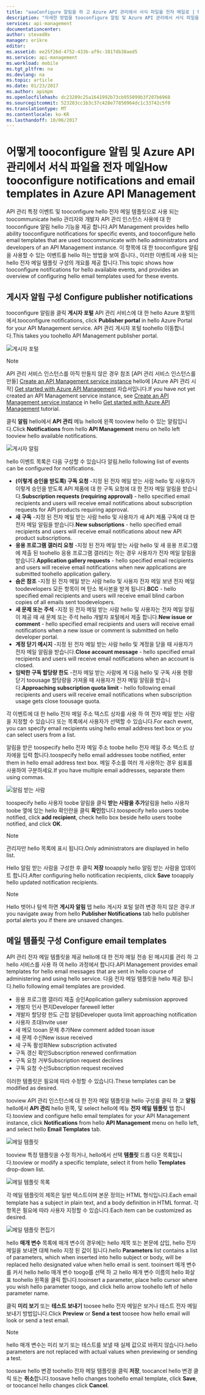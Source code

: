 ```yaml
---
title: "aaaConfigure 알림을 하 고 Azure API 관리에서 서식 파일을 전자 메일로 | Microsoft Docs"
description: "자세한 방법을 tooconfigure 알림 및 Azure API 관리에서 서식 파일을 전자 메일입니다."
services: api-management
documentationcenter: 
author: steved0x
manager: erikre
editor: 
ms.assetid: ee25f26d-4752-433b-af9c-3817db38aed5
ms.service: api-management
ms.workload: mobile
ms.tgt_pltfrm: na
ms.devlang: na
ms.topic: article
ms.date: 01/23/2017
ms.author: apimpm
ms.openlocfilehash: dc23289c25a1641992b73cb955099b3f207b6968
ms.sourcegitcommit: 523283cc1b3c37c428e77850964dc1c33742c5f0
ms.translationtype: MT
ms.contentlocale: ko-KR
ms.lasthandoff: 10/06/2017
---
```

# <a name="how-tooconfigure-notifications-and-email-templates-in-azure-api-management"></a><span data-ttu-id="53e7c-103">어떻게 tooconfigure 알림 및 Azure API 관리에서 서식 파일을 전자 메일</span><span class="sxs-lookup"><span data-stu-id="53e7c-103">How tooconfigure notifications and email templates in Azure API Management</span></span>
<span data-ttu-id="53e7c-104">API 관리 특정 이벤트 및 tooconfigure hello 전자 메일 템플릿으로 사용 되는 toocommunicate hello 관리자와 개발자 API 관리 인스턴스 사용에 대 한 tooconfigure 알림 hello 기능을 제공 합니다.</span><span class="sxs-lookup"><span data-stu-id="53e7c-104">API Management provides hello ability tooconfigure notifications for specific events, and tooconfigure hello email templates that are used toocommunicate with hello administrators and developers of an API Management instance.</span></span> <span data-ttu-id="53e7c-105">이 항목에 대 한 tooconfigure 알림을 사용할 수 있는 이벤트를 hello 하는 방법을 보여 줍니다., 이러한 이벤트에 사용 되는 hello 전자 메일 템플릿 구성의 개요를 제공 합니다.</span><span class="sxs-lookup"><span data-stu-id="53e7c-105">This topic shows how tooconfigure notifications for hello available events, and provides an overview of configuring hello email templates used for these events.</span></span>

## <span data-ttu-id="53e7c-106"><a name="publisher-notifications"> </a>게시자 알림 구성</span><span class="sxs-lookup"><span data-stu-id="53e7c-106"><a name="publisher-notifications"> </a>Configure publisher notifications</span></span>
<span data-ttu-id="53e7c-107">tooconfigure 알림을 클릭 **게시자 포털** API 관리 서비스에 대 한 hello Azure 포털의에서.</span><span class="sxs-lookup"><span data-stu-id="53e7c-107">tooconfigure notifications, click **Publisher portal** in hello Azure Portal for your API Management service.</span></span> <span data-ttu-id="53e7c-108">API 관리 게시자 포털 toohello 이동합니다.</span><span class="sxs-lookup"><span data-stu-id="53e7c-108">This takes you toohello API Management publisher portal.</span></span>

![게시자 포털][api-management-management-console]

> [!NOTE] 
> <span data-ttu-id="53e7c-110">API 관리 서비스 인스턴스를 아직 만들지 않은 경우 참조 [API 관리 서비스 인스턴스를 만들] [ Create an API Management service instance] hello에 [Azure API 관리 시작] [ Get started with Azure API Management] 자습서입니다.</span><span class="sxs-lookup"><span data-stu-id="53e7c-110">If you have not yet created an API Management service instance, see [Create an API Management service instance][Create an API Management service instance] in hello [Get started with Azure API Management][Get started with Azure API Management] tutorial.</span></span>

<span data-ttu-id="53e7c-111">클릭 **알림** hello에서 **API 관리** 메뉴 hello에 왼쪽 tooview hello 수 있는 알림입니다.</span><span class="sxs-lookup"><span data-stu-id="53e7c-111">Click **Notifications** from hello **API Management** menu on hello left tooview hello available notifications.</span></span>

![게시자 알림][api-management-publisher-notifications]

<span data-ttu-id="53e7c-113">hello 이벤트 목록은 다음 구성할 수 있습니다 알림.</span><span class="sxs-lookup"><span data-stu-id="53e7c-113">hello following list of events can be configured for notifications.</span></span>

* <span data-ttu-id="53e7c-114">**(이렇게 승인을 받도록) 구독 요청** -지정 된 전자 메일 받는 사람 hello 및 사용자가 이렇게 승인을 받도록 API 제품에 대 한 구독 요청에 대 한 전자 메일 알림을 받습니다.</span><span class="sxs-lookup"><span data-stu-id="53e7c-114">**Subscription requests (requiring approval)** - hello specified email recipients and users will receive email notifications about subscription requests for API products requiring approval.</span></span>
* <span data-ttu-id="53e7c-115">**새 구독** -지정 된 전자 메일 받는 사람 hello 및 사용자가 새 API 제품 구독에 대 한 전자 메일 알림을 받습니다.</span><span class="sxs-lookup"><span data-stu-id="53e7c-115">**New subscriptions** - hello specified email recipients and users will receive email notifications about new API product subscriptions.</span></span>
* <span data-ttu-id="53e7c-116">**응용 프로그램 갤러리 요청** -지정 된 전자 메일 받는 사람 hello 및 새 응용 프로그램에 제출 된 toohello 응용 프로그램 갤러리는 하는 경우 사용자가 전자 메일 알림을 받습니다.</span><span class="sxs-lookup"><span data-stu-id="53e7c-116">**Application gallery requests** - hello specified email recipients and users will receive email notifications when new applications are submitted toohello application gallery.</span></span>
* <span data-ttu-id="53e7c-117">**숨은 참조** -지정 된 전자 메일 받는 사람 hello 및 사용자 전자 메일 보낸 전자 메일 toodevelopers 모든 항목이 며 탄소 복사본을 받게 됩니다.</span><span class="sxs-lookup"><span data-stu-id="53e7c-117">**BCC** - hello specified email recipients and users will receive email blind carbon copies of all emails sent toodevelopers.</span></span>
* <span data-ttu-id="53e7c-118">**새 문제 또는 주석** -지정 된 전자 메일 받는 사람 hello 및 사용자는 전자 메일 알림이 제공 때 새 문제 또는 주석 hello 개발자 포털에서 제출 합니다.</span><span class="sxs-lookup"><span data-stu-id="53e7c-118">**New issue or comment** - hello specified email recipients and users will receive email notifications when a new issue or comment is submitted on hello developer portal.</span></span>
* <span data-ttu-id="53e7c-119">**계정 닫기 메시지** -지정 된 전자 메일 받는 사람 hello 및 계정을 닫을 때 사용자가 전자 메일 알림을 받습니다.</span><span class="sxs-lookup"><span data-stu-id="53e7c-119">**Close account message** - hello specified email recipients and users will receive email notifications when an account is closed.</span></span>
* <span data-ttu-id="53e7c-120">**임박한 구독 할당량 한도** -전자 메일 받는 사람에 게 다음 hello 및 구독 사용 현황 닫기 toousage 할당량을 가져올 때 사용자가 전자 메일 알림을 받습니다.</span><span class="sxs-lookup"><span data-stu-id="53e7c-120">**Approaching subscription quota limit** - hello following email recipients and users will receive email notifications when subscription usage gets close toousage quota.</span></span>

<span data-ttu-id="53e7c-121">각 이벤트에 대 한 hello 전자 메일 주소 텍스트 상자를 사용 하 여 전자 메일 받는 사람을 지정할 수 있습니다 또는 목록에서 사용자가 선택할 수 있습니다.</span><span class="sxs-lookup"><span data-stu-id="53e7c-121">For each event, you can specify email recipients using hello email address text box or you can select users from a list.</span></span>

<span data-ttu-id="53e7c-122">알림을 받은 toospecify hello 전자 메일 주소 toobe hello 전자 메일 주소 텍스트 상자에을 입력 합니다.</span><span class="sxs-lookup"><span data-stu-id="53e7c-122">toospecify hello email addresses toobe notified, enter them in hello email address text box.</span></span> <span data-ttu-id="53e7c-123">메일 주소를 여러 개 사용하는 경우 쉼표를 사용하여 구분하세요.</span><span class="sxs-lookup"><span data-stu-id="53e7c-123">If you have multiple email addresses, separate them using commas.</span></span>

![알림 받는 사람][api-management-email-addresses]

<span data-ttu-id="53e7c-125">toospecify hello 사용자 toobe 알림을 클릭 **받는 사람을 추가**알림을 hello 사용자 toobe 옆에 있는 hello 확인란을 클릭 **확인**합니다.</span><span class="sxs-lookup"><span data-stu-id="53e7c-125">toospecify hello users toobe notified, click **add recipient**, check hello box beside hello users toobe notified, and click **OK**.</span></span>

> [!NOTE] 
> <span data-ttu-id="53e7c-126">관리자만 hello 목록에 표시 됩니다.</span><span class="sxs-lookup"><span data-stu-id="53e7c-126">Only administrators are displayed in hello list.</span></span>


<span data-ttu-id="53e7c-127">Hello 알림 받는 사람을 구성한 후 클릭 **저장** tooapply hello 알림 받는 사람을 업데이트 합니다.</span><span class="sxs-lookup"><span data-stu-id="53e7c-127">After configuring hello notification recipients, click **Save** tooapply hello updated notification recipients.</span></span>

> [!NOTE] 
> <span data-ttu-id="53e7c-128">Hello 벗어나 탐색 하면 **게시자 알림** 탭 hello 게시자 포털 알려 변경 하지 않은 경우.</span><span class="sxs-lookup"><span data-stu-id="53e7c-128">If you navigate away from hello **Publisher Notifications** tab hello publisher portal alerts you if there are unsaved changes.</span></span>


## <span data-ttu-id="53e7c-129"><a name="email-templates"> </a>메일 템플릿 구성</span><span class="sxs-lookup"><span data-stu-id="53e7c-129"><a name="email-templates"> </a>Configure email templates</span></span>
<span data-ttu-id="53e7c-130">API 관리 전자 메일 템플릿을 제공 hello에 대 한 전자 메일 전송 된 메시지를 관리 하 고 hello 서비스를 사용 하 여 hello 과정에서 합니다.</span><span class="sxs-lookup"><span data-stu-id="53e7c-130">API Management provides email templates for hello email messages that are sent in hello course of administering and using hello service.</span></span> <span data-ttu-id="53e7c-131">다음 전자 메일 템플릿을 hello 제공 됩니다.</span><span class="sxs-lookup"><span data-stu-id="53e7c-131">hello following email templates are provided.</span></span>

* <span data-ttu-id="53e7c-132">응용 프로그램 갤러리 제출 승인</span><span class="sxs-lookup"><span data-stu-id="53e7c-132">Application gallery submission approved</span></span>
* <span data-ttu-id="53e7c-133">개발자 인사 편지</span><span class="sxs-lookup"><span data-stu-id="53e7c-133">Developer farewell letter</span></span>
* <span data-ttu-id="53e7c-134">개발자 할당량 한도 근접 알림</span><span class="sxs-lookup"><span data-stu-id="53e7c-134">Developer quota limit approaching notification</span></span>
* <span data-ttu-id="53e7c-135">사용자 초대</span><span class="sxs-lookup"><span data-stu-id="53e7c-135">Invite user</span></span>
* <span data-ttu-id="53e7c-136">새 메모 tooan 문제 추가</span><span class="sxs-lookup"><span data-stu-id="53e7c-136">New comment added tooan issue</span></span>
* <span data-ttu-id="53e7c-137">새 문제 수신</span><span class="sxs-lookup"><span data-stu-id="53e7c-137">New issue received</span></span>
* <span data-ttu-id="53e7c-138">새 구독 활성화</span><span class="sxs-lookup"><span data-stu-id="53e7c-138">New subscription activated</span></span>
* <span data-ttu-id="53e7c-139">구독 갱신 확인</span><span class="sxs-lookup"><span data-stu-id="53e7c-139">Subscription renewed confirmation</span></span>
* <span data-ttu-id="53e7c-140">구독 요청 거부</span><span class="sxs-lookup"><span data-stu-id="53e7c-140">Subscription request declines</span></span>
* <span data-ttu-id="53e7c-141">구독 요청 수신</span><span class="sxs-lookup"><span data-stu-id="53e7c-141">Subscription request received</span></span>

<span data-ttu-id="53e7c-142">이러한 템플릿은 필요에 따라 수정할 수 있습니다.</span><span class="sxs-lookup"><span data-stu-id="53e7c-142">These templates can be modified as desired.</span></span>

<span data-ttu-id="53e7c-143">tooview API 관리 인스턴스에 대 한 전자 메일 템플릿을 hello 구성를 클릭 하 고 **알림** hello에서 **API 관리** hello 왼쪽, 및 select hello에 메뉴 **전자 메일 템플릿**  탭 합니다.</span><span class="sxs-lookup"><span data-stu-id="53e7c-143">tooview and configure hello email templates for your API Management instance, click **Notifications** from hello **API Management** menu on hello left, and select hello **Email Templates** tab.</span></span>

![메일 템플릿][api-management-email-templates]

<span data-ttu-id="53e7c-145">tooview 특정 템플릿을 수정 하거나, hello에서 선택 **템플릿** 드롭 다운 목록입니다.</span><span class="sxs-lookup"><span data-stu-id="53e7c-145">tooview or modify a specific template, select it from hello **Templates** drop-down list.</span></span>

![메일 템플릿 목록][api-management-email-templates-list]

<span data-ttu-id="53e7c-147">각 메일 템플릿의 제목은 일반 텍스트이며 본문 정의는 HTML 형식입니다.</span><span class="sxs-lookup"><span data-stu-id="53e7c-147">Each email template has a subject in plain text, and a body definition in HTML format.</span></span> <span data-ttu-id="53e7c-148">각 항목은 필요에 따라 사용자 지정할 수 있습니다.</span><span class="sxs-lookup"><span data-stu-id="53e7c-148">Each item can be customized as desired.</span></span>

![메일 템플릿 편집기][api-management-email-template]

<span data-ttu-id="53e7c-150">hello **매개 변수** 목록에 매개 변수의 경우에는 hello 제목 또는 본문에 삽입, hello 전자 메일을 보내면 대체 hello 지정 된 값이 됩니다.</span><span class="sxs-lookup"><span data-stu-id="53e7c-150">hello **Parameters** list contains a list of parameters, which when inserted into hello subject or body, will be replaced hello designated value when hello email is sent.</span></span> <span data-ttu-id="53e7c-151">tooinsert 매개 변수를 커서 hello hello 매개 변수 toogo를 선택 하 고 hello 매개 변수 이름의 hello 화살표 toohello 왼쪽을 클릭 합니다.</span><span class="sxs-lookup"><span data-stu-id="53e7c-151">tooinsert a parameter, place hello cursor where you wish hello parameter toogo, and click hello arrow toohello left of hello parameter name.</span></span>

<span data-ttu-id="53e7c-152">클릭 **미리 보기** 또는 **테스트 보내기** toosee hello 전자 메일은 보거나 테스트 전자 메일 보내기 방법입니다.</span><span class="sxs-lookup"><span data-stu-id="53e7c-152">Click **Preview** or **Send a test** toosee how hello email will look or send a test email.</span></span>

> [!NOTE] 
> <span data-ttu-id="53e7c-153">hello 매개 변수는 미리 보기 또는 테스트를 보낼 때 실제 값으로 바뀌지 않습니다.</span><span class="sxs-lookup"><span data-stu-id="53e7c-153">hello parameters are not replaced with actual values when previewing or sending a test.</span></span>

<span data-ttu-id="53e7c-154">toosave hello 변경 toohello 전자 메일 템플릿을 클릭 **저장**, toocancel hello 변경 클릭 또는 **취소**합니다.</span><span class="sxs-lookup"><span data-stu-id="53e7c-154">toosave hello changes toohello email template, click **Save**, or toocancel hello changes click **Cancel**.</span></span>
 

[api-management-management-console]: ./media/api-management-howto-configure-notifications/api-management-management-console.png
[api-management-publisher-notifications]: ./media/api-management-howto-configure-notifications/api-management-publisher-notifications.png
[api-management-email-addresses]: ./media/api-management-howto-configure-notifications/api-management-email-addresses.png


[api-management-email-templates]: ./media/api-management-howto-configure-notifications/api-management-email-templates.png
[api-management-email-templates-list]: ./media/api-management-howto-configure-notifications/api-management-email-templates-list.png
[api-management-email-template]: ./media/api-management-howto-configure-notifications/api-management-email-template.png


[Configure publisher notifications]: #publisher-notifications
[Configure email templates]: #email-templates

[How toocreate and use groups]: api-management-howto-create-groups.md
[How tooassociate groups with developers]: api-management-howto-create-groups.md#associate-group-developer

[Get started with Azure API Management]: api-management-get-started.md
[Create an API Management service instance]: api-management-get-started.md#create-service-instance

